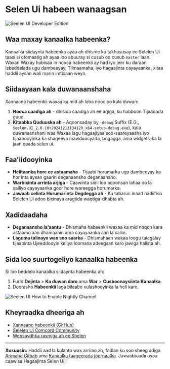 # Selen Ui habeen wanaagsan

![Seelen UI Developer Edition](https://github.com/user-attachments/assets/76634b49-7b09-4ef2-9643-e93542309f5d)

## Waa maxay kanaalka habeenka?

Kanaalka siidaynta habeenka ayaa ah dhisme ku takhasusay ee Selelen Ui taasi si
otomaatig ah ayaa loo abuuray si cusub oo cusub `master` laan. Waxan Waxay
hubisaa in nooca habeenkii ay had iyo jeer ku daraan isbeddelada ugu dambeeyay,
Tilmaamaha, iyo hagaajinta cayayaanka, xitaa haddii aysan wali marin imtixaan
weyn.

## Siidaayaan kala duwanaanshaha

Xannaano habeenkii waxaa ka mid ah laba nooc oo kala duwan:

1. **Nooca caadiga ah** - dhisida caadiga ah ee arjiga, ku habboon Tijaabada
   guud.
2. **Kitaabka Quduuska ah** - Aqoonsaday by `-debug` Suffix (E.G.,
   `Seelen.UI_2.0.10+20241213134120_x64-setup-debug.exe`), kala duwanaanshani
   waa Waxaa lagu hagaajiyaa soo-saareyaasha iyo tijaabooyinka ka shaqeeya
   mawduucyada, bogagga, ama widgets-ka la jaan qaada selen ui.

## Faa'iidooyinka

- **Helitaanka hore ee astaamaha** - Tijaabi horumarka ugu dambeeyay ka hor inta
  aysan gaarin deganaansho deganaansho.
- **Warbixinta arrinta arjiga** - Caawinta sidii loo aqoonsan lahaa oo la
  xalliyo cayayaanka goor hore wareegga horumarka.
- **Jawaab celinta Horumarinta Degdegga ah** - Ku tabaruc inaad nadiifiso
  Selelen Ui adoo bixinaya aragtida waqtiga-dhabta ah.

## Xadidaadaha

- **Deganaansho la'aantu** - Dhismaha habeenkii waxaa ka mid noqon kara astaamo
  aan dhamaanin ama cayayaanka aan la xallin.
- **Laguma talinayo wax soo saarka** - Dhismahaan waxaa loogu talagalay
  tijaabinta Ujeeddooyin keliya loomana adeegsan karo jawiga halista ah.

## Sida loo suurtogeliyo kanaalka habeenka

Si loo beddelo kanaalka siidaynta habeenka ah:

1. Furid **Dejinta** > **Ka duwan daro** ama **War** > **Cusboonaysiinta
   Kanaalka**.
2. Doorasho **Habeenkii** laga bilaabo xulashooyinka la heli karo.

![Seelen UI How to Enable Nightly Channel](https://github.com/user-attachments/assets/ae88aeac-98cc-4424-a9e7-fb59740b694e)

## Kheyraadka dheeriga ah

- [Xannaano habeenkii (GitHub)](https://github.com/eythaann/Seelen-UI/releases/tag/nightly)
- [Selelen Ui Comcord Community](https://discord.gg/ABfASx5ZAJ)
- [Websaydhka rasmiga ah ee Shelen](https://seelen.io)

---

**Xusuusin:** Haddii aad la kulanto wax arrimo ah, fadlan ku soo sheeg adiga
[Arimaha Githab](https://github.com/eythaann/Seelen-UI/issues) ama
[Kanaalka taageerada joornaalka](https://discord.gg/ABfASx5ZAJ). Jawaabtaada
ayaa caawisa Hagaajinta Selen Ui!

